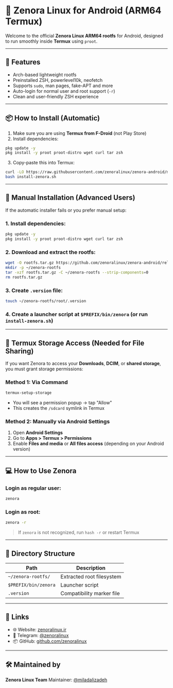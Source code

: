 # 🧬 Zenora Linux for Android (ARM64 Termux)

Welcome to the official **Zenora Linux ARM64 rootfs** for Android, designed to run smoothly inside **Termux** using `proot`.

---

## 🚀 Features

- Arch-based lightweight rootfs
- Preinstalled ZSH, powerlevel10k, neofetch
- Supports `sudo`, man pages, fake-APT and more
- Auto-login for normal user and root support (`-r`)
- Clean and user-friendly ZSH experience

---

## 📦 How to Install (Automatic)

1. Make sure you are using **Termux from F-Droid** (not Play Store)
2. Install dependencies:

```bash
pkg update -y
pkg install -y proot proot-distro wget curl tar zsh
```
3. Copy-paste this into Termux:

```bash
curl -LO https://raw.githubusercontent.com/zenoralinux/zenora-android/main/install-zenora.sh
bash install-zenora.sh
````

---

## 🧰 Manual Installation (Advanced Users)

If the automatic installer fails or you prefer manual setup:

### 1. Install dependencies:

```bash
pkg update -y
pkg install -y proot proot-distro wget curl tar zsh
```

### 2. Download and extract the rootfs:

```bash
wget -O rootfs.tar.gz https://github.com/zenoralinux/zenora-android/releases/latest/download/zenroalinux-arm64-rootfs.tar.gz
mkdir -p ~/zenora-rootfs
tar -xzf rootfs.tar.gz -C ~/zenora-rootfs --strip-components=0
rm rootfs.tar.gz
```

### 3. Create `.version` file:

```bash
touch ~/zenora-rootfs/root/.version
```

### 4. Create a launcher script at `$PREFIX/bin/zenora` (or run `install-zenora.sh`)

---

## 📁 Termux Storage Access (Needed for File Sharing)

If you want Zenora to access your **Downloads**, **DCIM**, or **shared storage**, you must grant storage permissions:

### Method 1: Via Command

```bash
termux-setup-storage
```

* You will see a permission popup → tap "Allow"
* This creates the `/sdcard` symlink in Termux

### Method 2: Manually via Android Settings

1. Open **Android Settings**
2. Go to **Apps > Termux > Permissions**
3. Enable **Files and media** or **All files access** (depending on your Android version)

---

## 💻 How to Use Zenora

### Login as regular user:

```bash
zenora
```

### Login as root:

```bash
zenora -r
```

> If `zenora` is not recognized, run `hash -r` or restart Termux

---

## 📂 Directory Structure

| Path                 | Description               |
| -------------------- | ------------------------- |
| `~/zenora-rootfs/`   | Extracted root filesystem |
| `$PREFIX/bin/zenora` | Launcher script           |
| `.version`           | Compatibility marker file |

---

## 🔗 Links

* 🌐 Website: [zenoralinux.ir](https://zenoralinux.ir)
* 💬 Telegram: [@zenoralinux](https://t.me/zenoralinux)
* 📦 GitHub: [github.com/zenoralinux](https://github.com/zenoralinux)

---

## 🛠 Maintained by

**Zenora Linux Team**
Maintainer: [@miladalizadeh](https://github.com/miladalizadeh)
